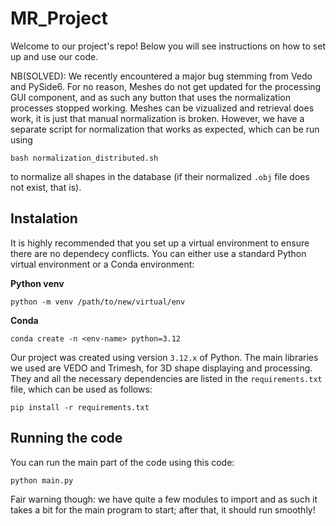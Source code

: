 # MR_Project

Welcome to our project's repo! Below you will see instructions on how to set up and use our code.

NB(SOLVED): We recently encountered a major bug stemming from Vedo and PySide6. For no reason, Meshes do not get updated for the processing GUI component, and as such any button that uses the normalization processes stopped working. Meshes can be vizualized and retrieval does work, it is just that manual normalization is broken. However, we have a separate script for normalization that works as expected, which can be run using 
```
bash normalization_distributed.sh
```

to normalize all shapes in the database (if their normalized `.obj` file does not exist, that is).

## Instalation

It is highly recommended that you set up a virtual environment to ensure there are no dependecy conflicts. You can either use a standard Python virtual environment or a Conda environment:

**Python venv**
```
python -m venv /path/to/new/virtual/env
```
**Conda**
```
conda create -n <env-name> python=3.12
```

Our project was created using version `3.12.x` of Python. The main libraries we used are VEDO and Trimesh, for 3D shape displaying and processing. They and all the necessary dependencies are listed in the `requirements.txt` file, which can be used as follows:

```
pip install -r requirements.txt
```

## Running the code

You can run the main part of the code using this code:

```
python main.py
```

Fair warning though: we have quite a few modules to import and as such it takes a bit for the main program to start; after that, it should run smoothly!
